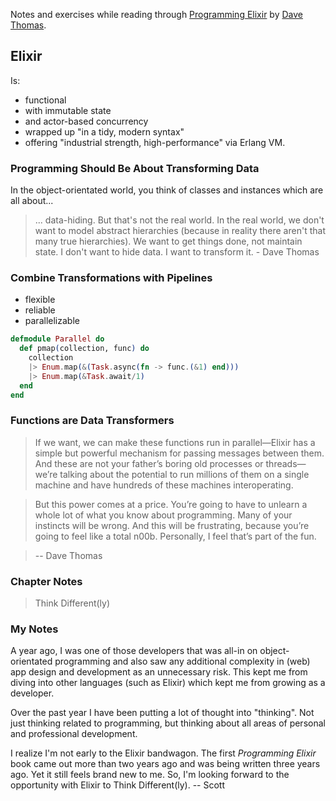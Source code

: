 Notes and exercises while reading through [Programming Elixir](https://pragprog.com/book/elixir13/programming-elixir-1-3) by [Dave Thomas](https://twitter.com/pragdave).

## Elixir

Is:
* functional
* with immutable state
* and actor-based concurrency
* wrapped up "in a tidy, modern syntax"
* offering "industrial strength, high-performance" via Erlang VM.

### Programming Should Be About Transforming Data

In the object-orientated world, you think of classes and instances which are all about...

> ... data-hiding. But that's not the real world. In the real world, we don't want to model abstract hierarchies (because in reality there aren't that many true hierarchies). We want to get things done, not maintain state. I don't want to hide data. I want to transform it. - Dave Thomas

### Combine Transformations with Pipelines

* flexible
* reliable
* parallelizable

```Elixir
defmodule Parallel do
  def pmap(collection, func) do
    collection
    |> Enum.map(&(Task.async(fn -> func.(&1) end)))
    |> Enum.map(&Task.await/1)
  end
end
```

### Functions are Data Transformers

> If we want, we can make these functions run in parallel—Elixir has a simple but powerful mechanism for passing messages between them. And these are not your father’s boring old processes or threads—we’re talking about the potential to run millions of them on a single machine and have hundreds of these machines interoperating.

> But this power comes at a price. You’re going to have to unlearn a whole lot of what you know about programming. Many of your instincts will be wrong. And this will be frustrating, because you’re going to feel like a total n00b. Personally, I feel that’s part of the fun.

> -- Dave Thomas

### Chapter Notes

> Think Different(ly)

### My Notes
A year ago, I was one of those developers that was all-in on object-orientated programming and also saw any additional complexity in (web) app design and development as an unnecessary risk. This kept me from diving into other languages (such as Elixir) which kept me from growing as a developer.

Over the past year I have been putting a lot of thought into "thinking". Not just thinking related to programming, but thinking about all areas of personal and professional development.

I realize I'm not early to the Elixir bandwagon. The first _Programming Elixir_ book came out more than two years ago and was being written three years ago. Yet it still feels brand new to me. So, I'm looking forward to the opportunity with Elixir to Think Different(ly). -- Scott
